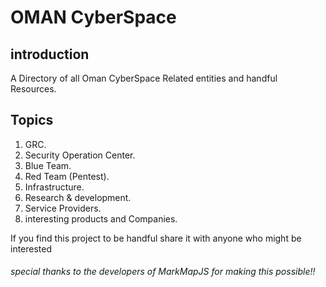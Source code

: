 # OMAN CyberSpace

## introduction
A Directory of all Oman CyberSpace Related entities and handful Resources.

## Topics
1. GRC.
2. Security Operation Center.
3. Blue Team.
4. Red Team (Pentest).
5. Infrastructure.
6. Research & development.
7. Service Providers.
8. interesting products and Companies.


If you find this project to be handful share it with anyone who might be interested

###### special thanks to the developers of MarkMapJS for making this possible!!
